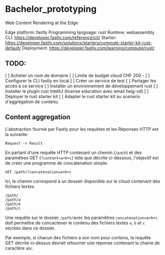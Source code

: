 # Bachelor_prototyping
Web Content Rendering at the Edge

Edge platform: fastly
Programming language: rust
Runtime: webassembly
CLI: https://developer.fastly.com/reference/cli/
Starter: https://developer.fastly.com/solutions/starters/compute-starter-kit-rust-default/
Deployment: https://developer.fastly.com/learning/compute/rust/

## TODO:

[ ] Acheter un nom de domaine
[ ] Limite de budget cloud CHF 200.-
[ ] Configurer le CLI fastly en local
[ ] Créer un service de test
[ ] Partager les accès à ce service
[ ] Installer un environnement de développement rust
[ ] Installer le plugin rust IntelliJ (license education avec email heig-vd)
[ ] Déployer le rust starter kit
[ ] Adapter le rust starter kit au scenario d'aggrégation de contenu.

## Content aggregation

L'abstraction fournie par Fastly pour les requêtes et les Réponses HTTP est la suivante:

```
Request -> Result
```

En partant d'une requête HTTP contenant un chemin (`/path`) et des paramètres GET (`?content=a+b+c`) telle que décrite ci-dessous, l'objectif est de créer une programme de concatenation simple.

```
GET /path/?concatenation=a+b+c
```

Ici, le chemin correspond à un dossier disponible sur le cloud contenant des fichiers textes.

```
/path/
/path/a
/path/b
/path/c
```

Une requête sur le dossier `/path/`avec les paramêtres `concatenation=a+b+c` doit permettre de concactener le contenu des fichiers textes `a`, `b` et `c` stockés dans ce dossier.

Par exemple, si chacun des fichiers a son nom pour contenu, la requête GET décrite ci-dessus devrait retourner une réponse contenant la chaine de caractère `abc`.
